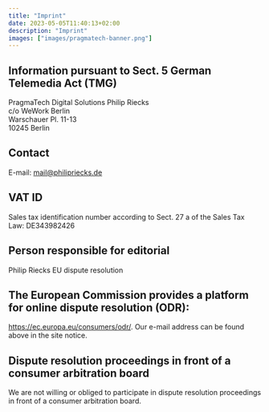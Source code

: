 ```yaml
---
title: "Imprint"
date: 2023-05-05T11:40:13+02:00
description: "Imprint"
images: ["images/pragmatech-banner.png"]
---
```


## Information pursuant to Sect. 5 German Telemedia Act (TMG)

PragmaTech Digital Solutions Philip Riecks\
c/o WeWork Berlin\
Warschauer Pl. 11-13\
10245 Berlin

## Contact

E-mail: mail@philipriecks.de

## VAT ID

Sales tax identification number according to Sect. 27 a of the Sales Tax Law: DE343982426

## Person responsible for editorial

Philip Riecks
EU dispute resolution

## The European Commission provides a platform for online dispute resolution (ODR):

https://ec.europa.eu/consumers/odr/.
Our e-mail address can be found above in the site notice.

## Dispute resolution proceedings in front of a consumer arbitration board

We are not willing or obliged to participate in dispute resolution proceedings in front of a consumer
arbitration board.
